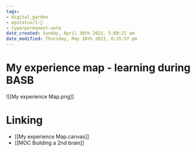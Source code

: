 ```yaml
---
tags: 
- digital_garden
- epstatus/1-🌱
- type/permanent-note
date_created: Sunday, April 30th 2023, 5:09:21 am
date_modified: Thursday, May 18th 2023, 6:15:57 pm
---
```

# My experience map - learning during BASB
![[My experience Map.png]]


# Linking
+ [[My experience Map.canvas]]
+ [[MOC Building a 2nd brain]]

